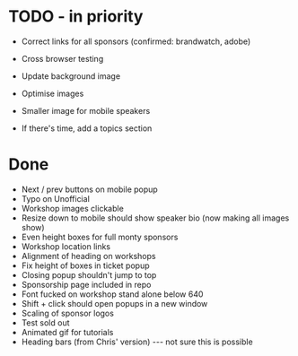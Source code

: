 # TODO - in priority

- Correct links for all sponsors (confirmed: brandwatch, adobe)
- Cross browser testing

- Update background image
- Optimise images
- Smaller image for mobile speakers
- If there's time, add a topics section


# Done

- Next / prev buttons on mobile popup
- Typo on Unofficial 
- Workshop images clickable
- Resize down to mobile should show speaker bio (now making all images show)
- Even height boxes for full monty sponsors
- Workshop location links
- Alignment of heading on workshops
- Fix height of boxes in ticket popup
- Closing popup shouldn't jump to top
- Sponsorship page included in repo
- Font fucked on workshop stand alone below 640
- Shift + click should open popups in a new window
- Scaling of sponsor logos
- Test sold out
- Animated gif for tutorials
- Heading bars (from Chris' version) --- not sure this is possible
